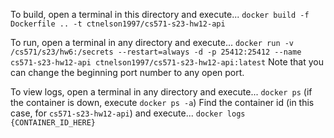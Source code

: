 To build, open a terminal in this directory and execute...
`docker build -f Dockerfile .. -t ctnelson1997/cs571-s23-hw12-api`

To run, open a terminal in any directory and execute...
`docker run -v /cs571/s23/hw6:/secrets --restart=always -d -p 25412:25412 --name cs571-s23-hw12-api ctnelson1997/cs571-s23-hw12-api:latest`
Note that you can change the beginning port number to any open port.

To view logs, open a terminal in any directory and execute...
`docker ps` (if the container is down, execute `docker ps -a`)
Find the container id (in this case, for `cs571-s23-hw12-api`) and execute...
`docker logs {CONTAINER_ID_HERE}`